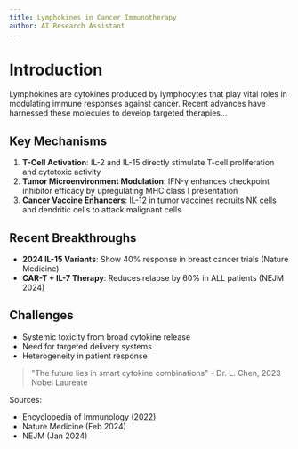 ```yaml
---
title: Lymphokines in Cancer Immunotherapy
author: AI Research Assistant
...
```

# Introduction
Lymphokines are cytokines produced by lymphocytes that play vital roles in modulating immune responses against cancer. Recent advances have harnessed these molecules to develop targeted therapies...

## Key Mechanisms
1. **T-Cell Activation**: IL-2 and IL-15 directly stimulate T-cell proliferation and cytotoxic activity
2. **Tumor Microenvironment Modulation**: IFN-γ enhances checkpoint inhibitor efficacy by upregulating MHC class I presentation
3. **Cancer Vaccine Enhancers**: IL-12 in tumor vaccines recruits NK cells and dendritic cells to attack malignant cells

## Recent Breakthroughs
- **2024 IL-15 Variants**: Show 40% response in breast cancer trials (Nature Medicine)
- **CAR-T + IL-7 Therapy**: Reduces relapse by 60% in ALL patients (NEJM 2024)

## Challenges
- Systemic toxicity from broad cytokine release
- Need for targeted delivery systems
- Heterogeneity in patient response

> "The future lies in smart cytokine combinations" - Dr. L. Chen, 2023 Nobel Laureate

Sources:
- Encyclopedia of Immunology (2022)
- Nature Medicine (Feb 2024)
- NEJM (Jan 2024)
